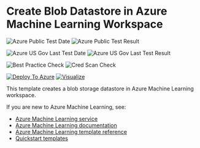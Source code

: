 # Create Blob Datastore in Azure Machine Learning Workspace

![Azure Public Test Date](https://azurequickstartsservice.blob.core.windows.net/badges/101-machine-learning-datastore-create-blob/PublicLastTestDate.svg)
![Azure Public Test Result](https://azurequickstartsservice.blob.core.windows.net/badges/101-machine-learning-datastore-create-blob/PublicDeployment.svg)

![Azure US Gov Last Test Date](https://azurequickstartsservice.blob.core.windows.net/badges/101-machine-learning-datastore-create-blob/FairfaxLastTestDate.svg)
![Azure US Gov Last Test Result](https://azurequickstartsservice.blob.core.windows.net/badges/101-machine-learning-datastore-create-blob/FairfaxDeployment.svg)

![Best Practice Check](https://azurequickstartsservice.blob.core.windows.net/badges/101-machine-learning-datastore-create-blob/BestPracticeResult.svg)
![Cred Scan Check](https://azurequickstartsservice.blob.core.windows.net/badges/101-machine-learning-datastore-create-blob/CredScanResult.svg)

[![Deploy To Azure](https://raw.githubusercontent.com/fathym-it/azure-quickstart-templates/master/1-CONTRIBUTION-GUIDE/images/deploytoazure.svg?sanitize=true)](https://portal.azure.com/#create/Microsoft.Template/uri/https%3A%2F%2Fraw.githubusercontent.com%2Ffathym-it%2Fazure-quickstart-templates%2Fmaster%2F101-machine-learning-datastore-create-blob%2Fazuredeploy.json)
[![Visualize](https://raw.githubusercontent.com/fathym-it/azure-quickstart-templates/master/1-CONTRIBUTION-GUIDE/images/visualizebutton.svg?sanitize=true)](http://armviz.io/#/?load=https%3A%2F%2Fraw.githubusercontent.com%2Ffathym-it%2Fazure-quickstart-templates%2Fmaster%2F101-machine-learning-datastore-create-blob%2Fazuredeploy.json)

This template creates a blob storage datastore in Azure Machine Learning workspace.

If you are new to Azure Machine Learning, see:

- [Azure Machine Learning service](https://azure.microsoft.com/services/machine-learning-service/)
- [Azure Machine Learning documentation](https://docs.microsoft.com/azure/machine-learning/)
- [Azure Machine Learning template reference](https://docs.microsoft.com/azure/templates/microsoft.machinelearningservices/allversions)
- [Quickstart templates](https://azure.microsoft.com/resources/templates/)
